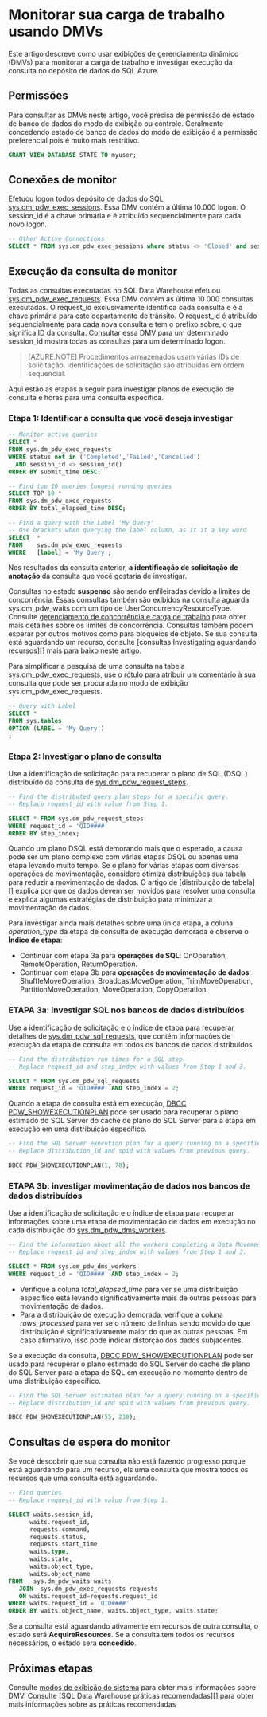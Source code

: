 <properties
   pageTitle="Monitorar sua carga de trabalho usando DMVs | Microsoft Azure"
   description="Saiba como monitorar sua carga de trabalho usando DMVs."
   services="sql-data-warehouse"
   documentationCenter="NA"
   authors="sonyam"
   manager="barbkess"
   editor=""/>

<tags
   ms.service="sql-data-warehouse"
   ms.devlang="NA"
   ms.topic="article"
   ms.tgt_pltfrm="NA"
   ms.workload="data-services"
   ms.date="10/08/2016"
   ms.author="sonyama;barbkess"/>

# <a name="monitor-your-workload-using-dmvs"></a>Monitorar sua carga de trabalho usando DMVs

Este artigo descreve como usar exibições de gerenciamento dinâmico (DMVs) para monitorar a carga de trabalho e investigar execução da consulta no depósito de dados do SQL Azure.

## <a name="permissions"></a>Permissões

Para consultar as DMVs neste artigo, você precisa de permissão de estado de banco de dados do modo de exibição ou controle. Geralmente concedendo estado de banco de dados do modo de exibição é a permissão preferencial pois é muito mais restritivo.

```sql
GRANT VIEW DATABASE STATE TO myuser;
```

## <a name="monitor-connections"></a>Conexões de monitor

Efetuou logon todos depósito de dados do SQL [sys.dm_pdw_exec_sessions][].  Essa DMV contém a última 10.000 logon.  O session_id é a chave primária e é atribuído sequencialmente para cada novo logon.

```sql
-- Other Active Connections
SELECT * FROM sys.dm_pdw_exec_sessions where status <> 'Closed' and session_id <> session_id();
```

## <a name="monitor-query-execution"></a>Execução da consulta de monitor

Todas as consultas executadas no SQL Data Warehouse efetuou [sys.dm_pdw_exec_requests][].  Essa DMV contém as última 10.000 consultas executadas.  O request_id exclusivamente identifica cada consulta e é a chave primária para este departamento de trânsito.  O request_id é atribuído sequencialmente para cada nova consulta e tem o prefixo sobre, o que significa ID da consulta.  Consultar essa DMV para um determinado session_id mostra todas as consultas para um determinado logon.

>[AZURE.NOTE] Procedimentos armazenados usam várias IDs de solicitação.  Identificações de solicitação são atribuídas em ordem sequencial. 

Aqui estão as etapas a seguir para investigar planos de execução de consulta e horas para uma consulta específica.

### <a name="step-1-identify-the-query-you-wish-to-investigate"></a>Etapa 1: Identificar a consulta que você deseja investigar

```sql
-- Monitor active queries
SELECT * 
FROM sys.dm_pdw_exec_requests 
WHERE status not in ('Completed','Failed','Cancelled')
  AND session_id <> session_id()
ORDER BY submit_time DESC;

-- Find top 10 queries longest running queries
SELECT TOP 10 * 
FROM sys.dm_pdw_exec_requests 
ORDER BY total_elapsed_time DESC;

-- Find a query with the Label 'My Query'
-- Use brackets when querying the label column, as it it a key word
SELECT  *
FROM    sys.dm_pdw_exec_requests
WHERE   [label] = 'My Query';
```

Nos resultados da consulta anterior, **a identificação de solicitação de anotação** da consulta que você gostaria de investigar.

Consultas no estado **suspenso** são sendo enfileiradas devido a limites de concorrência. Essas consultas também são exibidos na consulta aguarda sys.dm_pdw_waits com um tipo de UserConcurrencyResourceType. Consulte [gerenciamento de concorrência e carga de trabalho][] para obter mais detalhes sobre os limites de concorrência. Consultas também podem esperar por outros motivos como para bloqueios de objeto.  Se sua consulta está aguardando um recurso, consulte [consultas Investigating aguardando recursos][] mais para baixo neste artigo.

Para simplificar a pesquisa de uma consulta na tabela sys.dm_pdw_exec_requests, use o [rótulo][] para atribuir um comentário à sua consulta que pode ser procurada no modo de exibição sys.dm_pdw_exec_requests.

```sql
-- Query with Label
SELECT *
FROM sys.tables
OPTION (LABEL = 'My Query')
;
```

### <a name="step-2-investigate-the-query-plan"></a>Etapa 2: Investigar o plano de consulta

Use a identificação de solicitação para recuperar o plano de SQL (DSQL) distribuído da consulta de [sys.dm_pdw_request_steps][].

```sql
-- Find the distributed query plan steps for a specific query.
-- Replace request_id with value from Step 1.

SELECT * FROM sys.dm_pdw_request_steps
WHERE request_id = 'QID####'
ORDER BY step_index;
```

Quando um plano DSQL está demorando mais que o esperado, a causa pode ser um plano complexo com várias etapas DSQL ou apenas uma etapa levando muito tempo.  Se o plano for várias etapas com diversas operações de movimentação, considere otimizá distribuições sua tabela para reduzir a movimentação de dados. O artigo de [distribuição de tabela][] explica por que os dados devem ser movidos para resolver uma consulta e explica algumas estratégias de distribuição para minimizar a movimentação de dados.

Para investigar ainda mais detalhes sobre uma única etapa, a coluna *operation_type* da etapa de consulta de execução demorada e observe o **Índice de etapa**:

- Continuar com etapa 3a para **operações de SQL**: OnOperation, RemoteOperation, ReturnOperation.
- Continuar com etapa 3b para **operações de movimentação de dados**: ShuffleMoveOperation, BroadcastMoveOperation, TrimMoveOperation, PartitionMoveOperation, MoveOperation, CopyOperation.

### <a name="step-3a-investigate-sql-on-the-distributed-databases"></a>ETAPA 3a: investigar SQL nos bancos de dados distribuídos

Use a identificação de solicitação e o índice de etapa para recuperar detalhes de [sys.dm_pdw_sql_requests][], que contém informações de execução da etapa de consulta em todos os bancos de dados distribuídos.

```sql
-- Find the distribution run times for a SQL step.
-- Replace request_id and step_index with values from Step 1 and 3.

SELECT * FROM sys.dm_pdw_sql_requests
WHERE request_id = 'QID####' AND step_index = 2;
```

Quando a etapa de consulta está em execução, [DBCC PDW_SHOWEXECUTIONPLAN][] pode ser usado para recuperar o plano estimado do SQL Server do cache de plano do SQL Server para a etapa em execução em uma distribuição específico.

```sql
-- Find the SQL Server execution plan for a query running on a specific SQL Data Warehouse Compute or Control node.
-- Replace distribution_id and spid with values from previous query.

DBCC PDW_SHOWEXECUTIONPLAN(1, 78);
```

### <a name="step-3b-investigate-data-movement-on-the-distributed-databases"></a>ETAPA 3b: investigar movimentação de dados nos bancos de dados distribuídos

Use a identificação de solicitação e o índice de etapa para recuperar informações sobre uma etapa de movimentação de dados em execução no cada distribuição do [sys.dm_pdw_dms_workers][].

```sql
-- Find the information about all the workers completing a Data Movement Step.
-- Replace request_id and step_index with values from Step 1 and 3.

SELECT * FROM sys.dm_pdw_dms_workers
WHERE request_id = 'QID####' AND step_index = 2;
```

- Verifique a coluna *total_elapsed_time* para ver se uma distribuição específico está levando significativamente mais de outras pessoas para movimentação de dados.
- Para a distribuição de execução demorada, verifique a coluna *rows_processed* para ver se o número de linhas sendo movido do que distribuição é significativamente maior do que as outras pessoas. Em caso afirmativo, isso pode indicar distorção dos dados subjacentes.

Se a execução da consulta, [DBCC PDW_SHOWEXECUTIONPLAN][] pode ser usado para recuperar o plano estimado do SQL Server do cache de plano do SQL Server para a etapa de SQL em execução no momento dentro de uma distribuição específico.

```sql
-- Find the SQL Server estimated plan for a query running on a specific SQL Data Warehouse Compute or Control node.
-- Replace distribution_id and spid with values from previous query.

DBCC PDW_SHOWEXECUTIONPLAN(55, 238);
```

<a name="waiting"></a>
## <a name="monitor-waiting-queries"></a>Consultas de espera do monitor

Se você descobrir que sua consulta não está fazendo progresso porque está aguardando para um recurso, eis uma consulta que mostra todos os recursos que uma consulta está aguardando.

```sql
-- Find queries 
-- Replace request_id with value from Step 1.

SELECT waits.session_id,
      waits.request_id,  
      requests.command,
      requests.status,
      requests.start_time,  
      waits.type,
      waits.state,
      waits.object_type,
      waits.object_name
FROM   sys.dm_pdw_waits waits
   JOIN  sys.dm_pdw_exec_requests requests
   ON waits.request_id=requests.request_id
WHERE waits.request_id = 'QID####'
ORDER BY waits.object_name, waits.object_type, waits.state;
```

Se a consulta está aguardando ativamente em recursos de outra consulta, o estado será **AcquireResources**.  Se a consulta tem todos os recursos necessários, o estado será **concedido**.

## <a name="next-steps"></a>Próximas etapas
Consulte [modos de exibição do sistema][] para obter mais informações sobre DMV.
Consulte [SQL Data Warehouse práticas recomendadas][] para obter mais informações sobre as práticas recomendadas

<!--Image references-->

<!--Article references-->
[Manage overview]: ./sql-data-warehouse-overview-manage.md
[Práticas recomendadas de depósito de dados do SQL]: ./sql-data-warehouse-best-practices.md
[Modos de exibição do sistema]: ./sql-data-warehouse-reference-tsql-system-views.md
[Distribuição da tabela]: ./sql-data-warehouse-tables-distribute.md
[Gerenciamento de concorrência e carga de trabalho]: ./sql-data-warehouse-develop-concurrency.md
[Investigar consultas aguardando recursos]: ./sql-data-warehouse-manage-monitor.md#waiting

<!--MSDN references-->
[sys.dm_pdw_dms_workers]: http://msdn.microsoft.com/library/mt203878.aspx
[sys.dm_pdw_exec_requests]: http://msdn.microsoft.com/library/mt203887.aspx
[sys.dm_pdw_exec_sessions]: http://msdn.microsoft.com/library/mt203883.aspx
[sys.dm_pdw_request_steps]: http://msdn.microsoft.com/library/mt203913.aspx
[sys.dm_pdw_sql_requests]: http://msdn.microsoft.com/library/mt203889.aspx
[DBCC PDW_SHOWEXECUTIONPLAN]: http://msdn.microsoft.com/library/mt204017.aspx
[DBCC PDW_SHOWSPACEUSED]: http://msdn.microsoft.com/library/mt204028.aspx
[RÓTULO]: https://msdn.microsoft.com/library/ms190322.aspx
